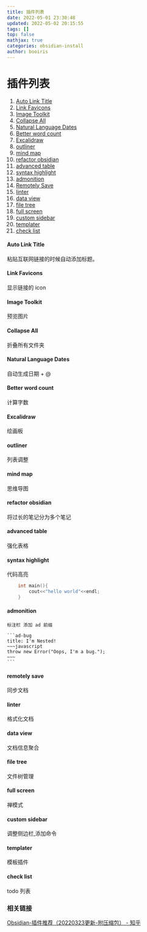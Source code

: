 ```yaml
---
title: 插件列表
date: 2022-05-01 23:30:48
updated: 2022-05-02 20:15:55
tags: []
top: false
mathjax: true
categories: obsidian-install
author: booiris
---
```


# 插件列表

1. [Auto Link Title](obsidian://show-plugin?id=obsidian-auto-link-title)
2. [Link Favicons](obsidian://show-plugin?id=link-favicon)
3. [Image Toolkit](obsidian://show-plugin?id=obsidian-image-toolkit)
4. [Collapse All](obsidian://show-plugin?id=obsidian-collapse-all-plugin)
5. [Natural Language Dates](obsidian://show-plugin?id=nldates-obsidian)
6. [Better word count](obsidian://show-plugin?id=better-word-count)
7. [Excalidraw](obsidian://show-plugin?id=obsidian-excalidraw-plugin)
8. [outliner](obsidian://show-plugin?id=obsidian-outliner)
9. [mind map](obsidian://show-plugin?id=obsidian-mind-map)
10. [refactor obsidian](obsidian://show-plugin?id=note-refactor-obsidian)
11. [advanced table](obsidian://show-plugin?id=table-editor-obsidian)
12. [syntax highlight](obsidian://show-plugin?id=cm-editor-syntax-highlight-obsidian)
13. [admonition](obsidian://show-plugin?id=obsidian-admonition)
14. [Remotely Save](obsidian://show-plugin?id=remotely-save)
15. [linter](obsidian://show-plugin?id=obsidian-linter)
16. [data view](obsidian://show-plugin?id=dataview)
17. [file tree](obsidian://show-plugin?id=file-tree-alternative)
18. [full screen](obsidian://show-plugin?id=obsidian-fullscreen-plugin)
19. [custom sidebar](obsidian://show-plugin?id=customizable-sidebar)
20. [templater](obsidian://show-plugin?id=templater-obsidian)
21. [check list](obsidian://show-plugin?id=obsidian-checklist-plugin)

#### Auto Link Title

粘贴互联网链接的时候自动添加标题。

#### Link Favicons

显示链接的 icon

#### Image Toolkit

预览图片

#### Collapse All

折叠所有文件夹

#### Natural Language Dates

自动生成日期 + @

#### Better word count

计算字数

#### Excalidraw

绘画板

#### outliner

列表调整

#### mind map

思维导图

#### refactor obsidian

将过长的笔记分为多个笔记

#### advanced table

强化表格

#### syntax highlight

代码高亮

```cpp
	int main(){
		cout<<"hello world"<<endl;
	}
```

#### admonition

````ad-note
标注栏 添加 ad 前缀

```ad-bug
title: I'm Nested!
~~~javascript
throw new Error("Oops, I'm a bug.");
~~~
```
````

#### remotely save

同步文档

#### linter

格式化文档

#### data view

文档信息聚合

#### file tree

文件树管理

#### full screen

禅模式

#### custom sidebar

调整侧边栏,添加命令

#### templater

模板插件

#### check list

todo 列表

### 相关链接

[Obsidian-插件推荐（20220323更新-附压缩包） - 知乎](https://zhuanlan.zhihu.com/p/353449575)
